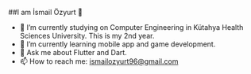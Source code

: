 ##I am İsmail Özyurt 👋

- 🔭 I’m currently studying on Computer Engineering in Kütahya Health Sciences University. This is my 2nd year.
- 🌱 I’m currently learning mobile app and game development.
- 💬 Ask me about Flutter and Dart.
- 📫 How to reach me: ismailozyurt96@gmail.com
